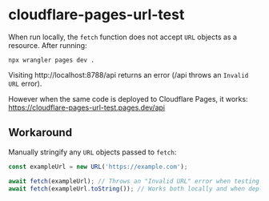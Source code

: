 # cloudflare-pages-url-test

When run locally, the `fetch` function does not accept `URL` objects as a resource. After running:
```
npx wrangler pages dev .
```

Visiting http://localhost:8788/api returns an error (/api throws an `Invalid URL` error).

However when the same code is deployed to Cloudflare Pages, it works: https://cloudflare-pages-url-test.pages.dev/api

## Workaround

Manually stringify any `URL` objects passed to `fetch`: 
```javascript
const exampleUrl = new URL('https://example.com');

await fetch(exampleUrl); // Throws an "Invalid URL" error when testing locally but not when deployed
await fetch(exampleUrl.toString()); // Works both locally and when deployed
```

